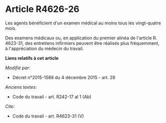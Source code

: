 # Article R4626-26

Les agents bénéficient d'un examen médical au moins tous les vingt-quatre mois. 

Des examens médicaux ou, en application du premier alinéa de l'article R. 4623-31, des entretiens infirmiers peuvent être
réalisés plus fréquemment, à l'appréciation du médecin du travail.

**Liens relatifs à cet article**

_Modifié par_:

  - Décret n°2015-1588 du 4 décembre 2015 - art. 28

_Anciens textes_:

  - Code du travail - art. R242-17 al 1 (Ab)

_Cite_:

  - Code du travail - art. R4623-31 (V)
